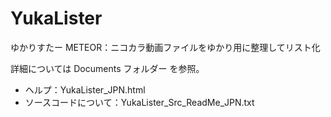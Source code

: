 # YukaLister
ゆかりすたー METEOR：ニコカラ動画ファイルをゆかり用に整理してリスト化

詳細については Documents フォルダー を参照。
- ヘルプ：YukaLister_JPN.html
- ソースコードについて：YukaLister_Src_ReadMe_JPN.txt
